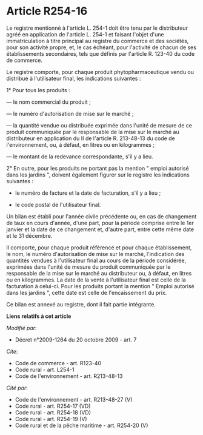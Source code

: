 # Article R254-16

Le registre mentionné à l'article L. 254-1 doit être tenu par le distributeur agréé en application de l'article L. 254-1 et
faisant l'objet d'une immatriculation à titre principal au registre du commerce et des sociétés, pour son activité propre,
et, le cas échéant, pour l'activité de chacun de ses établissements secondaires, tels que définis par l'article R. 123-40 du
code de commerce. 

Le registre comporte, pour chaque produit phytopharmaceutique vendu ou distribué à l'utilisateur final, les indications
suivantes : 

1° Pour tous les produits : 

― le nom commercial du produit ; 

― le numéro d'autorisation de mise sur le marché ; 

― la quantité vendue ou distribuée exprimée dans l'unité de mesure de ce produit communiquée par le responsable de la mise
sur le marché au distributeur en application du II de l'article R. 213-48-13 du code de l'environnement, ou, à défaut, en
litres ou en kilogrammes ; 

― le montant de la redevance correspondante, s'il y a lieu. 

2° En outre, pour les produits ne portant pas la mention " emploi autorisé dans les jardins ", doivent également figurer sur
le registre les indications suivantes :

- le numéro de facture et la date de facturation, s'il y a lieu ;

- le code postal de l'utilisateur final. 

Un bilan est établi pour l'année civile précédente ou, en cas de changement de taux en cours d'année, d'une part, pour la
période comprise entre le 1er janvier et la date de ce changement et, d'autre part, entre cette même date et le 31 décembre. 

Il comporte, pour chaque produit référencé et pour chaque établissement, le nom, le numéro d'autorisation de mise sur le
marché, l'indication des quantités vendues à l'utilisateur final au cours de la période considérée, exprimées dans l'unité de
mesure du produit communiquée par le responsable de la mise sur le marché au distributeur ou, à défaut, en litres ou en
kilogrammes. La date de la vente à l'utilisateur final est celle de la facturation à celui-ci. Pour les produits portant la
mention " Emploi autorisé dans les jardins ", cette date est celle de l'encaissement du prix. 

Ce bilan est annexé au registre, dont il fait partie intégrante.

**Liens relatifs à cet article**

_Modifié par_:

  - Décret n°2009-1264 du 20 octobre 2009 - art. 7

_Cite_:

  - Code de commerce - art. R123-40
  - Code rural - art. L254-1
  - Code de l'environnement - art. R213-48-13

_Cité par_:

  - Code de l'environnement - art. R213-48-27 (V)
  - Code rural - art. R254-17 (VD)
  - Code rural - art. R254-18 (VD)
  - Code rural - art. R254-19 (V)
  - Code rural et de la pêche maritime - art. R254-20 (V)
